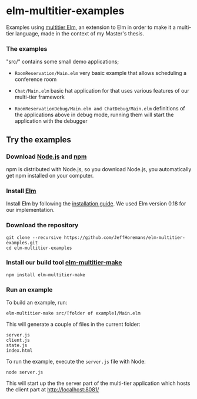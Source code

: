 # elm-multitier-examples
Examples using [multitier Elm](https://github.com/JeffHoremans/elm-multitier), an extension to Elm in order to make it a multi-tier language, made in the context of my Master's thesis.

### The examples

"src/" contains some small demo applications;

- ```RoomReservation/Main.elm``` very basic example that allows scheduling a conference room
- ```Chat/Main.elm``` basic hat application for that uses various features of our multi-tier framework

- ```RoomReservationDebug/Main.elm and ChatDebug/Main.elm``` definitions of the applications above in debug mode, running them will start the application with the debugger

## Try the examples

### Download [Node.js](https://nodejs.org) and [npm](https://www.npmjs.com)
npm is distributed with Node.js, so you download Node.js, you automatically get npm installed on your computer.

### Install [Elm](http://elm-lang.org/)
Install Elm by following the [installation guide](https://guide.elm-lang.org/install.html).
We used Elm version 0.18 for our implementation.

### Download the repository
    git clone --recursive https://github.com/JeffHoremans/elm-multitier-examples.git
    cd elm-multitier-examples

### Install our build tool [elm-multitier-make](https://github.com/JeffHoremans/elm-multitier-make.git)

    npm install elm-multitier-make

### Run an example
To build an example, run:

    elm-multitier-make src/[folder of example]/Main.elm

This will generate a couple of files in the current folder:

    server.js
    client.js
    state.js
    index.html

To run the example, execute the `server.js` file with Node:

    node server.js

This will start up the the server part of the multi-tier application which hosts the client part at [http://localhost:8081/](http://localhost:8081/)
